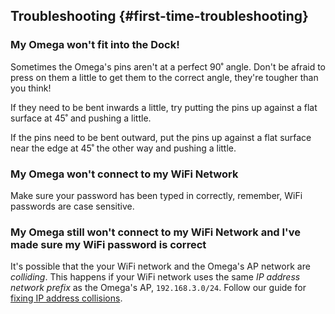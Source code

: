 
## Troubleshooting {#first-time-troubleshooting}

### My Omega won't fit into the Dock!

Sometimes the Omega's pins aren't at a perfect 90˚ angle. Don't be afraid to press on them a little to get them to the correct angle, they're tougher than you think!

If they need to be bent inwards a little, try putting the pins up against a flat surface at 45˚ and pushing a little.

<!-- TODO: IMAGE OF THIS ACTION -->

If the pins need to be bent outward, put the pins up against a flat surface near the edge at 45˚ the other way and pushing a little.

<!-- TODO: IMAGE OF THIS ACTION -->

### My Omega won't connect to my WiFi Network

Make sure your password has been typed in correctly, remember, WiFi passwords are case sensitive.

### My Omega still won't connect to my WiFi Network and I've made sure my WiFi password is correct

It's possible that the your WiFi network and the Omega's AP network are *colliding*.
This happens if your WiFi network uses the same *IP address network prefix* as the Omega's AP, `192.168.3.0/24`. Follow our guide for [fixing IP address collisions](#fix-ip-addr-collisions).
